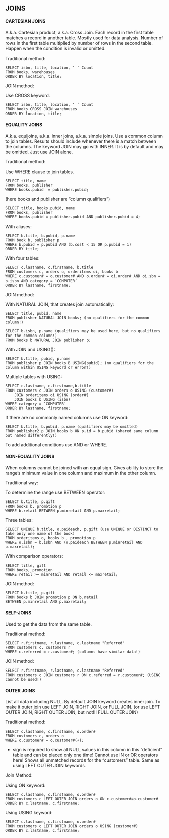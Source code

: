 ## JOINS

#### CARTESIAN JOINS
A.k.a. Cartesian product, a.k.a. Cross Join. Each record in the first table matches a record in another table. Mostly used for data analysis. Number of rows in the first table multiplied by number of rows in the second table. Happen when the condition is invalid or omitted.

Traditional method:
```
SELECT isbn, title, location, ‘ ‘ Count
FROM books, warehouses
ORDER BY location, title;
```

JOIN method:

Use CROSS keyword.
```
SELECT isbn, title, location, ‘ ‘ Count
FROM books CROSS JOIN warehouses
ORDER BY location, title;
```

#### EQUALITY JOINS
A.k.a. equijoins, a.k.a. inner joins, a.k.a. simple joins. Use a common column to join tables. Results should include whenever there is a match between the columns.
The keyword JOIN may go with INNER. It is by default and may be omitted. Just use JOIN alone.

Traditional method:

Use WHERE clause to join tables.
```
SELECT title, name
FROM books, publisher
WHERE books.pubid  = publisher.pubid;   
```
(here books and publisher are “column qualifiers”)
```
SELECT title, books.pubid, name
FROM books, publisher
WHERE books.pubid = publisher.pubid AND publisher.pubid = 4;
```
With aliases:

```
SELECT b.title, b.pubid, p.name
FROM book b, publisher p
WHERE b.pubid = p.pubid AND (b.cost < 15 OR p.pubid = 1)
ORDER BY title;
```

With four tables:
```
SELECT c.lastname, c.firstname, b.title
FROM customers c, orders o, orderitems oi, books b
WHERE c.customer# = o.customer# AND o.order# = oi.order# AND oi.sbn = b.isbn AND category = ‘COMPUTER’
ORDER BY lastname, firstname;
```

JOIN method:

With NATURAL JOIN, that creates join automatically:
```
SELECT title, pubid, name
FROM publisher NATURAL JOIN books; (no qualifiers for the common column!)
```
```
SELECT b.isbn, p.name (qualifiers may be used here, but no qualifiers for the common column!)
FROM books b NATURAL JOIN publisher p;
```
With JOIN and USING():
```
SELECT b.title, pubid, p.name
FROM publisher p JOIN books B USING(pubid); (no qualifiers for the column within USING keyword or error!)
```
Multiple tables with USING:
```
SELECT c.lastname, c.firstname,b.title
FROM customers c JOIN orders o USING (customer#)
	JOIN orderitems oi USING (order#)
	JOIN books b USING (isbn)
WHERE category = ‘COMPUTER’
ORDER BY lastname, firstname;
```
If there are no commonly named columns use ON keyword:
```
SELECT b.title, b.pubid, p.name (qualifiers may be omitted)
FROM publisher2 p JOIN books b ON p.id = b.pubid (shared same column but named differently!)
```
To add additional conditions use AND or WHERE.

#### NON-EQUALITY JOINS
When columns cannot be joined with an equal sign. Gives ability to store the range’s minimum value in one column and maximum in the other column.

Traditional way:

To determine the range use BETWEEN operator:
```
SELECT b.title, p.gift
FROM books b, promotion p
WHERE b.retail BETWEEN p.minretail AND p.maxretail;
```

Three tables:
```
SELECT UNIQUE b.title, o.paideach, p.gift (use UNIQUE or DISTINCT to take only one name of the book)
FROM orderitems o, books b , promotion p
WHERE o.isbn = b.isbn AND (o.paideach BETWEEN p.minretail AND p.maxretail);
```

With comparison operators:
```
SELECT title, gift
FROM books, promotion
WHERE retail >= minretail AND retail <= maxretail;
```

JOIN method:
```
SELECT b.title, p.gift
FROM books b JOIN promotion p ON b.retail 
BETWEEN p.minretail AND p.maxretail;
```

#### SELF-JOINS
Used to get the data from the same table.

Traditional method:
```
SELECT r.firstname, r.lastname, c.lastname "Referred"
FROM customers c, customers r
WHERE c.referred = r.customer#; (columns have similar data!)
```

JOIN method:
```
SELECT r.firstname, r.lastname, c.lastname "Referred"
FROM customers c JOIN customers r ON c.referred = r.customer#; (USING cannot be used!)
```

#### OUTER JOINS
List all data including NULL. By default JOIN keyword creates inner join. To make it outer join use LEFT JOIN, RIGHT JOIN, or FULL JOIN. (or use LEFT OUTER JOIN, RIGHT OUTER JOIN, but not!!! FULL OUTER JOIN)

Traditional method:
```
SELECT c.lastname, c.firstname, o.order#
FROM customers c, orders o
WHERE c.customer# = o.customer#(+); 
```
+ sign is required to show all NULL values in this column in this  “deficient” table and can be placed only one time! Cannot use IN or OR operators here! Shows all unmatched records for the “customers” table. Same as using LEFT OUTER JOIN keywords.

Join Method:

Using ON keyword:
```
SELECT c.lastname, c.firstname, o.order#
FROM customers c LEFT OUTER JOIN orders o ON c.customer#=o.customer#
ORDER BY c.lastname, c.firstname;
```

Using USING keyword:
```
SELECT c.lastname, c.firstname, o.order#
FROM customers c LEFT OUTER JOIN orders o USING (customer#)
ORDER BY c.lastname, c.firstname;
```
